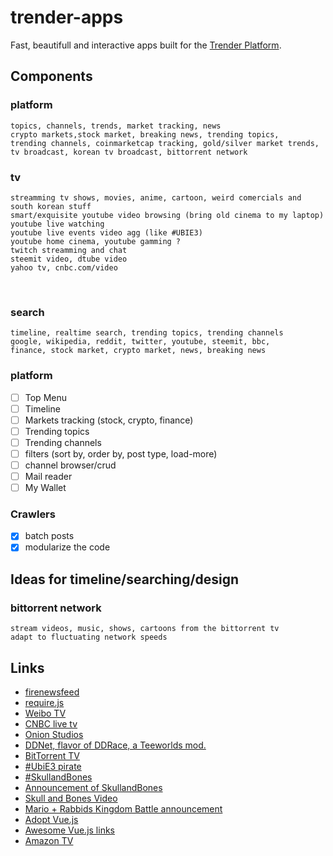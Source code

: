 # trender-apps
Fast, beautifull and interactive apps built for the [Trender Platform](https://github.com/0xae/trender).<br/>


## Components 
### platform 
    topics, channels, trends, market tracking, news
    crypto markets,stock market, breaking news, trending topics, 
    trending channels, coinmarketcap tracking, gold/silver market trends, 
    tv broadcast, korean tv broadcast, bittorrent network

### tv 
    streamming tv shows, movies, anime, cartoon, weird comercials and south korean stuff
    smart/exquisite youtube video browsing (bring old cinema to my laptop)
    youtube live watching
    youtube live events video agg (like #UBIE3)
    youtube home cinema, youtube gamming ?
    twitch streamming and chat
    steemit video, dtube video
    yahoo tv, cnbc.com/video
    
### search 
    timeline, realtime search, trending topics, trending channels
    google, wikipedia, reddit, twitter, youtube, steemit, bbc,
    finance, stock market, crypto market, news, breaking news

### platform
- [ ] Top Menu
- [ ] Timeline
- [ ] Markets tracking (stock, crypto, finance)
- [ ] Trending topics
- [ ] Trending channels
- [ ] filters (sort by, order by, post type, load-more)
- [ ] channel browser/crud
- [ ] Mail reader
- [ ] My Wallet

### Crawlers
- [X] batch posts
- [X] modularize the code

## Ideas for timeline/searching/design

### bittorrent network
    stream videos, music, shows, cartoons from the bittorrent tv
    adapt to fluctuating network speeds

## Links
* [firenewsfeed](https://firenewsfeed.com)   
* [require.js](http://requirejs.org/docs/whyamd.html)
* [Weibo TV](http://www.weibo.com/tv)
* [CNBC live tv](http://www.cnbc.com/live-tv/prime)
* [Onion Studios](http://www.onionstudios.com/)
* [DDNet, flavor of DDRace, a Teeworlds mod.](https://github.com/ddnet/ddnet)
* [BitTorrent TV](https://btlive.tv/)
* [#UbiE3 pirate](https://twitter.com/search?q=%23UbiE3%20pirate&src=typd)
* [#SkullandBones](https://twitter.com/hashtag/SkullandBones?src=hash)
* [Announcement of SkullandBones](https://www.polygon.com/e3/2017/6/12/15785604/skull-and-bones-ubisofts-new-multiplayer-pirate-game-announced)
* [Skull and Bones Video](https://www.youtube.com/watch?v=u-YsFiil8yY)
* [Mario + Rabbids Kingdom Battle announcement](https://twitter.com/search?q=%22Rabbids%20Kingdom%20Battle%22&src=tren)
* [Adopt Vue.js](https://vuejs.org/v2/guide/)
* [Awesome Vue.js links](https://github.com/vuejs/awesome-vue)
* [Amazon TV](https://www.amazon.com/b?ie=UTF8&node=2676882011&tag=imdbpr1-20)
